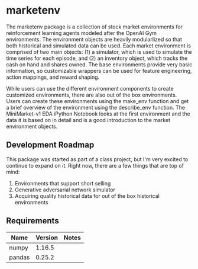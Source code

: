 # marketenv
The marketenv package is a collection of stock market environments for reinforcement learning agents modeled after the OpenAI Gym environments. The environment objects are heavily modularlized so that both historical and simulated data can be used. Each market environment is comprised of two main objects: (1) a simulator, which is used to simulate the time series for each episode, and (2) an inventory object, which tracks the cash on hand and shares owned. The base environments provide very basic information, so customizable wrappers can be used for feature engineering, action mappings, and reward shaping. 

While users can use the different environment components to create customized environments, there are also out of the box environments. Users can create these environments using the make_env function and get a brief overview of the environment using the describe_env function. The MiniMarket-v1 EDA iPython Notebook looks at the first environment and the data it is based on in detail and is a good introduction to the market environment objects.

## Development Roadmap
This package was started as part of a class project, but I'm very excited to continue to expand on it. Right now, there are a few things that are top of mind:
1. Environments that support short selling
2. Generative adversarial network simulator
3. Acquiring quality historical data for out of the box historical environments

## Requirements
| Name            | Version   | Notes                       |
|-----------------|-----------|-----------------------------|
| numpy           | 1.16.5    |                             |
| pandas          | 0.25.2    |                             | 
